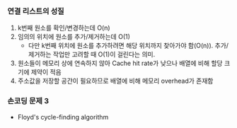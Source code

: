 ### 연결 리스트의 성질

1. k번째 원소를 확인/변경하는데 O(n)
2. 임의의 위치에 원소를 추가/제거하는데 O(1)
   * 다만 k번째 위치에 원소를 추가하려면 해당 위치까지 찾아가야 함(O(n)). 추가/제거하는 작업만 고려할 때 O(1)이 걸린다는 의미.
3. 원소들이 메모리 상에 연속하지 않아 Cache hit rate가 낮으나 배열에 비해 할당 크기에 제약이 적음
4. 주소값을 저장할 공간이 필요하므로 배열에 비해 메모리 overhead가 존재함



### 손코딩 문제 3

* Floyd's cycle-finding algorithm